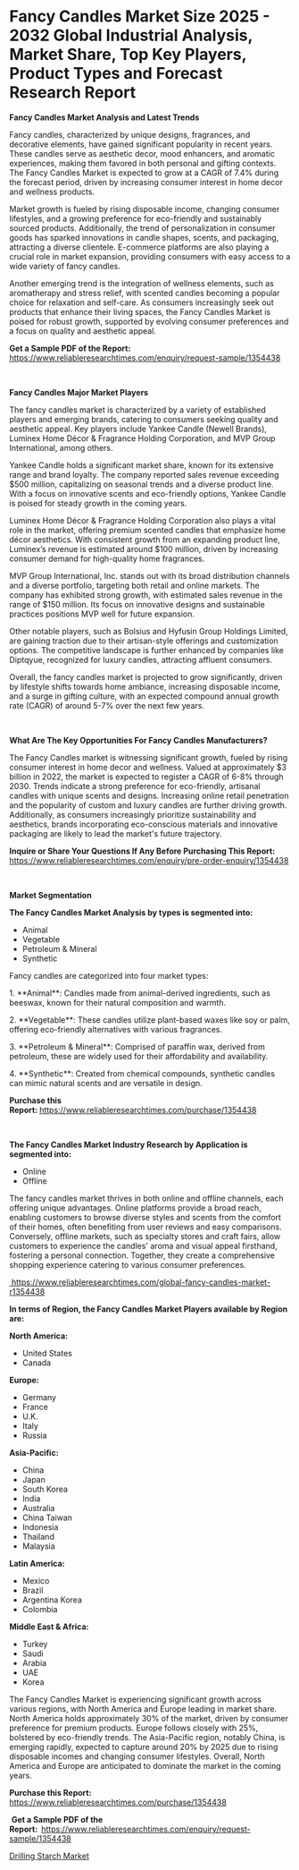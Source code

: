 <p><h1>Fancy Candles Market Size 2025 - 2032 Global Industrial Analysis, Market Share, Top Key Players, Product Types and Forecast Research Report</h1></p><p><strong>Fancy Candles Market Analysis and Latest Trends</strong></p>
<p><p>Fancy candles, characterized by unique designs, fragrances, and decorative elements, have gained significant popularity in recent years. These candles serve as aesthetic decor, mood enhancers, and aromatic experiences, making them favored in both personal and gifting contexts. The Fancy Candles Market is expected to grow at a CAGR of 7.4% during the forecast period, driven by increasing consumer interest in home decor and wellness products.</p><p>Market growth is fueled by rising disposable income, changing consumer lifestyles, and a growing preference for eco-friendly and sustainably sourced products. Additionally, the trend of personalization in consumer goods has sparked innovations in candle shapes, scents, and packaging, attracting a diverse clientele. E-commerce platforms are also playing a crucial role in market expansion, providing consumers with easy access to a wide variety of fancy candles.</p><p>Another emerging trend is the integration of wellness elements, such as aromatherapy and stress relief, with scented candles becoming a popular choice for relaxation and self-care. As consumers increasingly seek out products that enhance their living spaces, the Fancy Candles Market is poised for robust growth, supported by evolving consumer preferences and a focus on quality and aesthetic appeal.</p></p>
<p><strong>Get a Sample PDF of the Report:&nbsp;</strong> <a href="https://www.reliableresearchtimes.com/enquiry/request-sample/1354438?utm_campaign=3542&utm_medium=2&utm_source=Github&utm_content=ia&utm_term=02042025&utm_id=fancy-candles">https://www.reliableresearchtimes.com/enquiry/request-sample/1354438</a></p>
<p>&nbsp;</p>
<p><strong>Fancy Candles Major Market Players</strong></p>
<p><p>The fancy candles market is characterized by a variety of established players and emerging brands, catering to consumers seeking quality and aesthetic appeal. Key players include Yankee Candle (Newell Brands), Luminex Home Décor & Fragrance Holding Corporation, and MVP Group International, among others. </p><p>Yankee Candle holds a significant market share, known for its extensive range and brand loyalty. The company reported sales revenue exceeding $500 million, capitalizing on seasonal trends and a diverse product line. With a focus on innovative scents and eco-friendly options, Yankee Candle is poised for steady growth in the coming years.</p><p>Luminex Home Décor & Fragrance Holding Corporation also plays a vital role in the market, offering premium scented candles that emphasize home décor aesthetics. With consistent growth from an expanding product line, Luminex’s revenue is estimated around $100 million, driven by increasing consumer demand for high-quality home fragrances.</p><p>MVP Group International, Inc. stands out with its broad distribution channels and a diverse portfolio, targeting both retail and online markets. The company has exhibited strong growth, with estimated sales revenue in the range of $150 million. Its focus on innovative designs and sustainable practices positions MVP well for future expansion.</p><p>Other notable players, such as Bolsius and Hyfusin Group Holdings Limited, are gaining traction due to their artisan-style offerings and customization options. The competitive landscape is further enhanced by companies like Diptqyue, recognized for luxury candles, attracting affluent consumers.</p><p>Overall, the fancy candles market is projected to grow significantly, driven by lifestyle shifts towards home ambiance, increasing disposable income, and a surge in gifting culture, with an expected compound annual growth rate (CAGR) of around 5-7% over the next few years.</p></p>
<p>&nbsp;</p>
<p><strong>What Are The Key Opportunities For Fancy Candles Manufacturers?</strong></p>
<p><p>The Fancy Candles market is witnessing significant growth, fueled by rising consumer interest in home decor and wellness. Valued at approximately $3 billion in 2022, the market is expected to register a CAGR of 6-8% through 2030. Trends indicate a strong preference for eco-friendly, artisanal candles with unique scents and designs. Increasing online retail penetration and the popularity of custom and luxury candles are further driving growth. Additionally, as consumers increasingly prioritize sustainability and aesthetics, brands incorporating eco-conscious materials and innovative packaging are likely to lead the market's future trajectory.</p></p>
<p><strong>Inquire or Share Your Questions If Any Before Purchasing This Report:</strong> <a href="https://www.reliableresearchtimes.com/enquiry/pre-order-enquiry/1354438?utm_campaign=3542&utm_medium=2&utm_source=Github&utm_content=ia&utm_term=02042025&utm_id=fancy-candles">https://www.reliableresearchtimes.com/enquiry/pre-order-enquiry/1354438</a></p>
<p>&nbsp;</p>
<p><strong>Market Segmentation</strong></p>
<p><strong>The Fancy Candles Market Analysis by types is segmented into:</strong></p>
<p><ul><li>Animal</li><li>Vegetable</li><li>Petroleum & Mineral</li><li>Synthetic</li></ul></p>
<p><p>Fancy candles are categorized into four market types: </p><p>1. **Animal**: Candles made from animal-derived ingredients, such as beeswax, known for their natural composition and warmth.</p><p>2. **Vegetable**: These candles utilize plant-based waxes like soy or palm, offering eco-friendly alternatives with various fragrances.</p><p>3. **Petroleum & Mineral**: Comprised of paraffin wax, derived from petroleum, these are widely used for their affordability and availability.</p><p>4. **Synthetic**: Created from chemical compounds, synthetic candles can mimic natural scents and are versatile in design.</p></p>
<p><strong>Purchase this Report:&nbsp;</strong><a href="https://www.reliableresearchtimes.com/purchase/1354438?utm_campaign=3542&utm_medium=2&utm_source=Github&utm_content=ia&utm_term=02042025&utm_id=fancy-candles">https://www.reliableresearchtimes.com/purchase/1354438</a></p>
<p>&nbsp;</p>
<p><strong>The Fancy Candles Market Industry Research by Application is segmented into:</strong></p>
<p><ul><li>Online</li><li>Offline</li></ul></p>
<p><p>The fancy candles market thrives in both online and offline channels, each offering unique advantages. Online platforms provide a broad reach, enabling customers to browse diverse styles and scents from the comfort of their homes, often benefiting from user reviews and easy comparisons. Conversely, offline markets, such as specialty stores and craft fairs, allow customers to experience the candles' aroma and visual appeal firsthand, fostering a personal connection. Together, they create a comprehensive shopping experience catering to various consumer preferences.</p></p>
<p><a href="https://www.reliableresearchtimes.com/global-fancy-candles-market-r1354438?utm_campaign=3542&utm_medium=2&utm_source=Github&utm_content=ia&utm_term=02042025&utm_id=fancy-candles">&nbsp;https://www.reliableresearchtimes.com/global-fancy-candles-market-r1354438</a></p>
<p><strong>In terms of Region, the Fancy Candles Market Players available by Region are:</strong></p>
<p>
    <p> <strong> North America: </strong>
        <ul>
            <li>United States</li>
            <li>Canada</li>
        </ul>
        </p> 
    <p> <strong> Europe: </strong>
        <ul>
            <li>Germany</li>
            <li>France</li>
            <li>U.K.</li>
            <li>Italy</li>
            <li>Russia</li>
        </ul>
        </p> 
    <p> <strong> Asia-Pacific: </strong>
        <ul>
            <li>China</li>
            <li>Japan</li>
            <li>South Korea</li>
            <li>India</li>
            <li>Australia</li>
            <li>China Taiwan</li>
            <li>Indonesia</li>
            <li>Thailand</li>
            <li>Malaysia</li>
        </ul>
        </p> 
    <p> <strong> Latin America: </strong>
        <ul>
            <li>Mexico</li>
            <li>Brazil</li>
            <li>Argentina Korea</li>
            <li>Colombia</li>
        </ul>
        </p> 
    <p> <strong> Middle East & Africa: </strong>
        <ul>
            <li>Turkey</li>
            <li>Saudi</li>
            <li>Arabia</li>
            <li>UAE</li>
            <li>Korea</li>
        </ul>
    </p>
    </p>
<p><p>The Fancy Candles Market is experiencing significant growth across various regions, with North America and Europe leading in market share. North America holds approximately 30% of the market, driven by consumer preference for premium products. Europe follows closely with 25%, bolstered by eco-friendly trends. The Asia-Pacific region, notably China, is emerging rapidly, expected to capture around 20% by 2025 due to rising disposable incomes and changing consumer lifestyles. Overall, North America and Europe are anticipated to dominate the market in the coming years.</p></p>
<p><strong>Purchase this Report: </strong><a href="https://www.reliableresearchtimes.com/purchase/1354438?utm_campaign=3542&utm_medium=2&utm_source=Github&utm_content=ia&utm_term=02042025&utm_id=fancy-candles">https://www.reliableresearchtimes.com/purchase/1354438</a></p>
<p>&nbsp;<strong>Get a Sample PDF of the Report:&nbsp;&nbsp;</strong><a href="https://www.reliableresearchtimes.com/enquiry/request-sample/1354438?utm_campaign=3542&utm_medium=2&utm_source=Github&utm_content=ia&utm_term=02042025&utm_id=fancy-candles">https://www.reliableresearchtimes.com/enquiry/request-sample/1354438</a></p>
<p><strong></strong></p>
<p><p><a href="https://github.com/pichuaadh0/Market-Research-Report-List-1/blob/main/drilling-starch-market.md?utm_campaign=3542&utm_medium=2&utm_source=Github&utm_content=ia&utm_term=02042025&utm_id=fancy-candles">Drilling Starch Market</a></p></p>